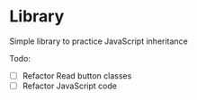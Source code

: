 # Library
Simple library to practice JavaScript inheritance

Todo:
- [ ] Refactor Read button classes
- [ ] Refactor JavaScript code